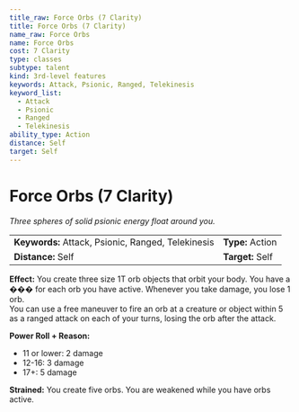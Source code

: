 ```yaml
---
title_raw: Force Orbs (7 Clarity)
title: Force Orbs (7 Clarity)
name_raw: Force Orbs
name: Force Orbs
cost: 7 Clarity
type: classes
subtype: talent
kind: 3rd-level features
keywords: Attack, Psionic, Ranged, Telekinesis
keyword_list:
  - Attack
  - Psionic
  - Ranged
  - Telekinesis
ability_type: Action
distance: Self
target: Self
---
```


# Force Orbs (7 Clarity)

*Three spheres of solid psionic energy float around you.*

|                                                    |                  |
| :------------------------------------------------- | :--------------- |
| **Keywords:** Attack, Psionic, Ranged, Telekinesis | **Type:** Action |
| **Distance:** Self                                 | **Target:** Self |

**Effect:** You create three size 1T orb objects that orbit your body. You have a ��� for each orb you have active. Whenever you take damage, you lose 1 orb.\
You can use a free maneuver to fire an orb at a creature or object within 5 as a ranged attack on each of your turns, losing the orb after the attack.

**Power Roll + Reason:**

- 11 or lower: 2 damage
- 12-16: 3 damage
- 17+: 5 damage

**Strained:** You create five orbs. You are weakened while you have orbs active.
